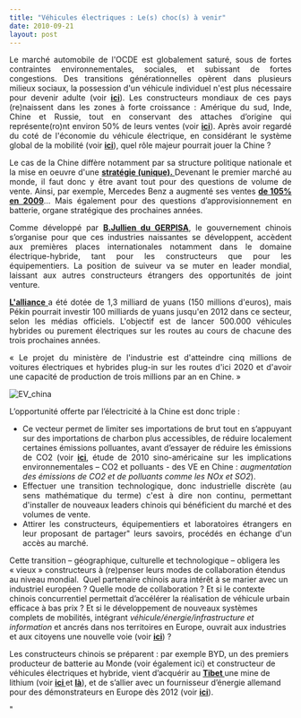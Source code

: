 ```yaml
---
title: "Véhicules électriques : Le(s) choc(s) à venir"
date: 2010-09-21
layout: post
---
```


<p style="text-align: justify">Le marché automobile de l'OCDE est globalement saturé, sous de fortes contraintes environnementales, sociales, et subissant de fortes congestions. Des transitions générationnelles opèrent dans plusieurs milieux sociaux, la possession d'un véhicule individuel n'est plus nécessaire pour devenir adulte (voir <strong><a href="/2009/11/le-passage-de-lobjet-vehicule-aux-services-de-mobilite-une-chance.html" target="_blank">ici</a></strong>). Les constructeurs mondiaux de ces pays (re)naissent dans les zones à forte croissance : Amérique du sud, Inde, Chine et Russie, tout en conservant des attaches d’origine qui représente(ro)nt environ 50% de leurs ventes (voir <strong><a href="http://www.lemonde.fr/depeches/2010/09/20/renault-pourrait-realiser-50-des-ventes-hors-d-europe-en-2013_3234_439_43427747.html" target="_blank">ici</a></strong>). Après avoir regardé du coté de l'économie du véhicule électrique, en considérant le système global de la mobilité (voir <strong><a href="/2010/08/valeurs-residuelles-des-vehicules-electriques-pour-qui-comment-sera-vendu-le-ve-pour-quelles-perform.html" target="_blank">ici</a></strong>), quel rôle majeur pourrait jouer la Chine ?</p> <p style="text-align: justify">Le cas de la Chine diffère notamment par sa structure politique nationale et la mise en oeuvre d'une <strong><a href="http://online.wsj.com/article/SB10001424052748704394704575495480368918268.html?mod=WSJ_hpp_LEFTWhatsNewsCollection#printMode" target="_blank">stratégie (unique). </a></strong>Devenant le premier marché au monde, il faut donc y être avant tout pour des questions de volume de vente. Ainsi, par exemple, Mercedes Benz a augmenté ses ventes <strong><a href="http://www.emercedesbenz.com/autos/mercedes-benz/corporate-news/mercedes-benz-continues-growth-in-china-with-e-class/" target="_blank">de 105% en 2009</a></strong>… Mais également pour des questions d’approvisionnement en batterie, organe stratégique des prochaines années.</p> <p style="text-align: justify">Comme développé par <strong><a href="http://leblog.gerpisa.org/node/1084" target="_blank">B.Jullien du GERPISA</a></strong>, le gouvernement chinois s’organise pour que ces industries naissantes se développent, accèdent aux premières places internationales notamment dans le domaine électrique-hybride, tant pour les constructeurs que pour les équipementiers. La position de suiveur va se muter en leader mondial, laissant aux autres constructeurs étrangers des opportunités de joint venture.</p> <p style="text-align: justify"> </p>  <!--more-->   <p style="text-align: justify"><strong><a href="http://www.lemonde.fr/planete/article/2010/09/09/la-chine-parie-sur-les-vehicules-verts-pour-developper-ses-moyens-de-transport_1408882_3244.html" target="_blank">L'alliance </a></strong>a été dotée de 1,3 milliard de yuans (150 millions d'euros), mais Pékin pourrait investir 100 milliards de yuans jusqu'en 2012 dans ce secteur, selon les médias officiels. L'objectif est de lancer 500.000 véhicules hybrides ou purement électriques sur les routes au cours de chacune des trois prochaines années.</p> <p style="text-align: justify">« Le projet du ministère de l'industrie est d'atteindre cinq millions de voitures électriques et hybrides plug-in sur les routes d'ici 2020 et d'avoir une capacité de production de trois millions par an en Chine. »</p> <p style="text-align: justify"><img alt="EV_china" src="/wp-content/uploads/sites/6/old/6a0120a66d2ad4970b0133f46c6cea970b-500wi.gif" style="margin-left: auto;margin-right: auto" title="EV_china" /></p> <p style="text-align: justify">L’opportunité offerte par l’électricité à la Chine est donc triple :</p> <ul style="text-align: justify"> <li>Ce vecteur permet de limiter ses importations de brut tout en s’appuyant sur des importations de charbon plus accessibles, de réduire localement certaines émissions polluantes, avant d’essayer de réduire les émissions de CO2 (voir <strong><a href="http://pubs.acs.org/doi/pdf/10.1021/es100520c" target="_blank">ici</a></strong>, étude de 2010 sino-américaine sur les implications environnementales – CO2 et polluants - des VE en Chine : <em>augmentation des émissions de CO2 et de polluants comme les NOx et SO2</em>).</li> <li>Effectuer une transition technologique, donc industrielle discrète (au sens mathématique du terme) c'est à dire non continu, permettant d'installer de nouveaux leaders chinois qui bénéficient du marché et des volumes de vente.</li> <li>Attirer les constructeurs, équipementiers et laboratoires étrangers en leur proposant de partager" leurs savoirs, procédés en échange d'un accès au marché. </li> </ul> <p style=""text-align: justify"">Cette transition – géographique, culturelle et technologique – obligera les « vieux » constructeurs à (re)penser leurs modes de collaboration étendus au niveau mondial.  Quel partenaire chinois aura intérêt à se marier avec un industriel européen ? Quelle mode de collaboration ? Et si le contexte chinois concurrentiel permettait d’accélérer la réalisation de véhicule urbain efficace à bas prix ? Et si le développement de nouveaux systèmes complets de mobilités, intégrant <em>véhicule/énergie/infrastructure et information</em> et ancrés dans nos territoires en Europe, ouvrait aux industries et aux citoyens une nouvelle voie (voir <strong><a href=""/2010/06/metanote-tdf-6-quelle-plate-forme-pour-concevoir-et-realiser-le-premier-systeme-de-mobilite-20.html"" target=""_blank"">ici</a></strong>) ?</p> <p style=""text-align: justify"">Les constructeurs chinois se préparent : par exemple BYD, un des premiers producteur de batterie au Monde (voir également ici) et constructeur de véhicules électriques et hybride, vient d’acquérir au <strong><a href=""http://www.bing.com/maps/default.aspx?where1=Shigatse,+Tibet&FORM=LMIEMN"" target=""_blank"">Tibet </a></strong>une mine de lithium (voir <strong><a href=""http://finance.yahoo.com/news/Chinas-BYD-buys-stake-in-apf-4266081224.html?x=0&.v=1"" target=""_blank"">ici </a></strong>et <strong><a href="" /2010/06/matieres-premieres-grands-changements-et-nouvelles-faiblesses.html"" target=""_blank"">là</a></strong>), et de s’allier avec un fournisseur d’énergie allemand pour des démonstrateurs en Europe dès 2012 (voir <strong><a href=""http://auto.nouvelobs.com/actualites/10330/byd/breve.html"" target=""_blank"">ici</a></strong>).</p>"